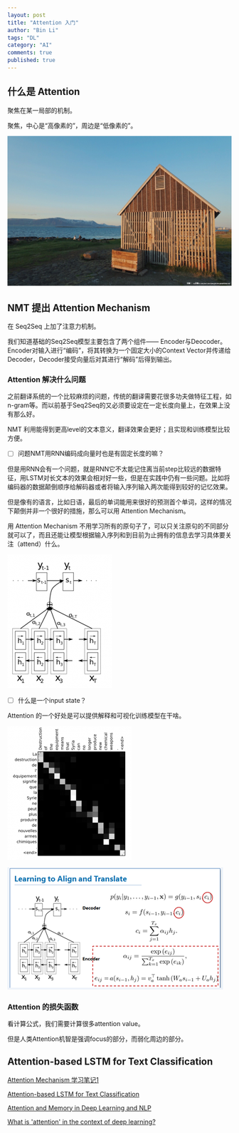 ```yaml
---
layout: post
title: "Attention 入门"
author: "Bin Li"
tags: "DL"
category: "AI"
comments: true
published: true
---
```


## 什么是 Attention
聚焦在某一局部的机制。

聚焦，中心是“高像素的”，周边是“低像素的”。

![](/images/media/15223269611625.jpg)


## NMT 提出 Attention Mechanism 
在 Seq2Seq 上加了注意力机制。

我们知道基础的Seq2Seq模型主要包含了两个组件—— Encoder与Deocoder。Encoder对输入进行“编码”，将其转换为一个固定大小的Context Vector并传递给Decoder，Decoder接受向量后对其进行“解码”后得到输出。

### Attention 解决什么问题
之前翻译系统的一个比较麻烦的问题，传统的翻译需要花很多功夫做特征工程，如n-gram等。而以前基于Seq2Seq的又必须要设定在一定长度向量上，在效果上没有那么好。

NMT 利用能得到更高level的文本意义，翻译效果会更好；且实现和训练模型比较方便。

- [ ] 问题NMT用RNN编码成向量时也是有固定长度的嘛？

但是用RNN会有一个问题，就是RNN它不太能记住离当前step比较远的数据特征，用LSTM对长文本的效果会相对好一些，但是在实践中仍有一些问题。比如将编码器的数据颠倒顺序给解码器或者将输入序列输入两次能得到较好的记忆效果。

但是像有的语言，比如日语，最后的单词能用来很好的预测首个单词，这样的情况下颠倒并非一个很好的措施，那么可以用 Attention Mechanism。

用 Attention Mechanism 不用学习所有的原句子了，可以只关注原句的不同部分就可以了，而且还能让模型根据输入序列和到目前为止拥有的信息去学习具体要关注（attend）什么。

![](/images/media/15223344880250.png)

- [ ] 什么是一个input state？




Attention 的一个好处是可以提供解释和可视化训练模型在干啥。

![库](/images/media/15223344797783.png)


![](/images/media/15223277862279.png)

### Attention 的损失函数
看计算公式，我们需要计算很多attention value。

但是人类Attention机智是强调focus的部分，而弱化周边的部分。

## Attention-based LSTM for Text Classification



[Attention Mechanism 学习笔记1](http://tobiaslee.top/2017/08/15/Attention-Mechanism-%E5%AD%A6%E4%B9%A0%E7%AC%94%E8%AE%B0/)

[Attention-based LSTM for Text Classification](http://tobiaslee.top/2017/08/29/Attention-based-LSTM-for-Text-Classification/)

[Attention and Memory in Deep Learning and NLP](http://www.wildml.com/2016/01/attention-and-memory-in-deep-learning-and-nlp/)

[What is 'attention' in the context of deep learning?](https://www.quora.com/What-is-attention-in-the-context-of-deep-learning)


